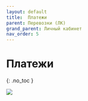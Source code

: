 ```yaml
---
layout: default
title:	Платежи
parent: Перевозки (ЛК)
grand_parent: Личный кабинет
nav_order: 5
---
```


# 	Платежи
{: .no_toc }

![](../../images/payments.png)
